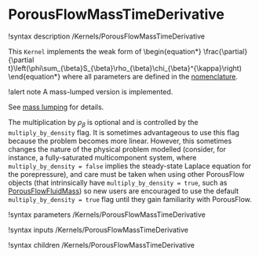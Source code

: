 # PorousFlowMassTimeDerivative

!syntax description /Kernels/PorousFlowMassTimeDerivative

This `Kernel` implements the weak form of
\begin{equation*}
  \frac{\partial}{\partial t}\left(\phi\sum_{\beta}S_{\beta}\rho_{\beta}\chi_{\beta}^{\kappa}\right)
\end{equation*}
where all parameters are defined in the [nomenclature](/nomenclature.md).

!alert note
A mass-lumped version is implemented.

See [mass lumping](/mass_lumping.md) for details.

The multiplication by $\rho_{\beta}$ is optional and is controlled by the `multiply_by_density` flag.  It is sometimes advantageous to use this flag because the problem becomes more linear.  However, this sometimes changes the nature of the physical problem modelled (consider, for instance, a fully-saturated multicomponent system, where `multiply_by_density = false` implies the steady-state Laplace equation for the porepressure), and care must be taken when using other PorousFlow objects (that intrinsically have `multiply_by_density = true`, such as [PorousFlowFluidMass](PorousFlowFluidMass.md)) so new users are encouraged to use the default `multiply_by_density = true` flag until they gain familiarity with PorousFlow.

!syntax parameters /Kernels/PorousFlowMassTimeDerivative

!syntax inputs /Kernels/PorousFlowMassTimeDerivative

!syntax children /Kernels/PorousFlowMassTimeDerivative

